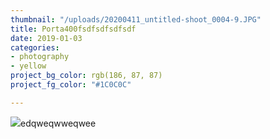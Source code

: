 ```yaml
---
thumbnail: "/uploads/20200411_untitled-shoot_0004-9.JPG"
title: Porta400fsdfsdfsdfsdf
date: 2019-01-03
categories:
- photography
- yellow
project_bg_color: rgb(186, 87, 87)
project_fg_color: "#1C0C0C"

---
```

![](/uploads/markus-spiske-516263-unsplash.jpg)edqweqwweqwee